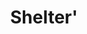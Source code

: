 ---
pid: ch63
title: Shelter'
location_transcription: Near Conference Centre
coordinates: "[-75.158868144492, 39.954141207722]"
zipcode: 
gen_neighborhood: 
neighborhood: 
outside_phl: 
age: '50'
age_range: 50-59
instagram: 
image_file_name: ch_63.jpg
proposal_transcription: |-
  An unmade bed in an open shelter.
  Symbolizing an aim to provide a bed and shelter for all the homeless people on the streets of Philadelphia.
  (sorry - I can't draw)
topic: Class Structure,Human Rights,Social Justice
topic_summary: 0, 0, 0
type: Space,Sculpture Statue,Street
keywords_other: 
credit: Brian   England
image_labels: 
twitter: 
facebook: 
permalink: "/monuments/ch63/"
layout: item-page
---